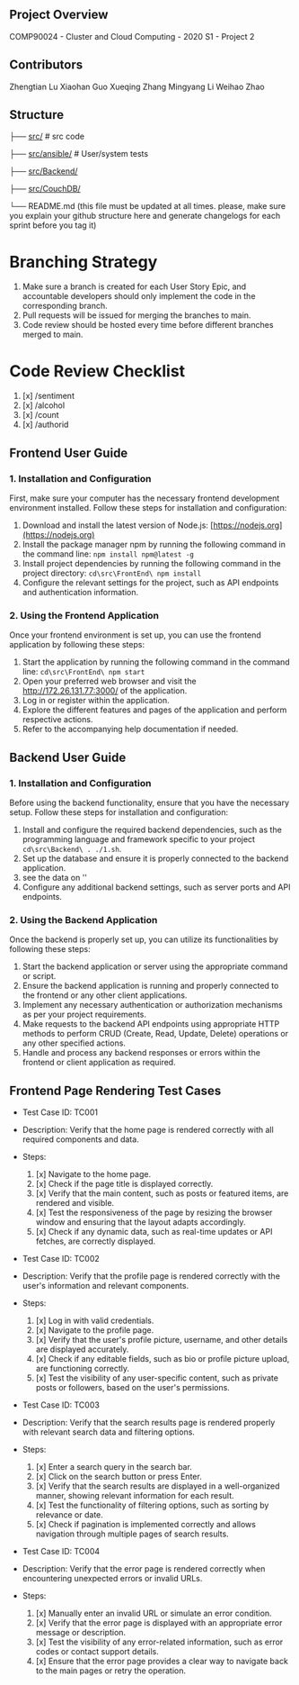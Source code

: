 ## Project Overview
COMP90024 - Cluster and Cloud Computing - 2020 S1 - Project 2

## Contributors
Zhengtian Lu
Xiaohan Guo
Xueqing Zhang
Mingyang Li
Weihao Zhao

## Structure
├── [src/](https://github.com/zhengtianl/comp90024groupwork/blob/9e443f16204ebad055c398bb17c5c23876b74b1d/src)                       # src code

├── [src/ansible/](https://github.com/zhengtianl/comp90024groupwork/blob/9e443f16204ebad055c398bb17c5c23876b74b1d/src/ansible%20new)                    # User/system tests

├── [src/Backend/](https://github.com/zhengtianl/comp90024groupwork/blob/9e443f16204ebad055c398bb17c5c23876b74b1d/src/Backend)  

├── [src/CouchDB/](https://github.com/zhengtianl/comp90024groupwork/blob/9e443f16204ebad055c398bb17c5c23876b74b1d/src/CouchDB)    

└── README.md (this file must be updated at all times. please, make sure you explain your github structure here and generate changelogs for each sprint before you tag it)

# Branching Strategy
1. Make sure a branch is created for each User Story Epic, and accountable developers should only implement the code in the corresponding branch.
2. Pull requests will be issued for merging the branches to main.
3. Code review should be hosted every time before different branches merged to main.

# Code Review Checklist
1. [x] /sentiment
2. [x] /alcohol
3. [x] /count
4. [x] /authorid


## Frontend User Guide

### 1. Installation and Configuration

First, make sure your computer has the necessary frontend development environment installed. Follow these steps for installation and configuration:

1. Download and install the latest version of Node.js: [https://nodejs.org](https://nodejs.org)
2. Install the package manager npm by running the following command in the command line: `npm install npm@latest -g`
3. Install project dependencies by running the following command in the project directory: `cd\src\FrontEnd\ npm install`
4. Configure the relevant settings for the project, such as API endpoints and authentication information.

### 2. Using the Frontend Application

Once your frontend environment is set up, you can use the frontend application by following these steps:

1. Start the application by running the following command in the command line: `cd\src\FrontEnd\ npm start`
2. Open your preferred web browser and visit the http://172.26.131.77:3000/ of the application.
3. Log in or register within the application.
4. Explore the different features and pages of the application and perform respective actions.
5. Refer to the accompanying help documentation if needed.

## Backend User Guide

### 1. Installation and Configuration

Before using the backend functionality, ensure that you have the necessary setup. Follow these steps for installation and configuration:

1. Install and configure the required backend dependencies, such as the programming language and framework specific to your project `cd\src\Backend\ . ./1.sh`.
2. Set up the database and ensure it is properly connected to the backend application.
3. see the data on ''
4. Configure any additional backend settings, such as server ports and API endpoints.

### 2. Using the Backend Application

Once the backend is properly set up, you can utilize its functionalities by following these steps:

1. Start the backend application or server using the appropriate command or script.
2. Ensure the backend application is running and properly connected to the frontend or any other client applications.
3. Implement any necessary authentication or authorization mechanisms as per your project requirements.
4. Make requests to the backend API endpoints using appropriate HTTP methods to perform CRUD (Create, Read, Update, Delete) operations or any other specified actions.
5. Handle and process any backend responses or errors within the frontend or client application as required.




## Frontend Page Rendering Test Cases



- Test Case ID: TC001
- Description: Verify that the home page is rendered correctly with all required components and data.
- Steps:
  1. [x] Navigate to the home page.
  2. [x] Check if the page title is displayed correctly.
  3. [x] Verify that the main content, such as posts or featured items, are rendered and visible.
  4. [x] Test the responsiveness of the page by resizing the browser window and ensuring that the layout adapts accordingly.
  5. [x] Check if any dynamic data, such as real-time updates or API fetches, are correctly displayed.



- Test Case ID: TC002
- Description: Verify that the profile page is rendered correctly with the user's information and relevant components.
- Steps:
  1. [x] Log in with valid credentials.
  2. [x] Navigate to the profile page.
  3. [x] Verify that the user's profile picture, username, and other details are displayed accurately.
  4. [x] Check if any editable fields, such as bio or profile picture upload, are functioning correctly.
  5. [x] Test the visibility of any user-specific content, such as private posts or followers, based on the user's permissions.



- Test Case ID: TC003
- Description: Verify that the search results page is rendered properly with relevant search data and filtering options.
- Steps:
  1. [x] Enter a search query in the search bar.
  2. [x] Click on the search button or press Enter.
  3. [x] Verify that the search results are displayed in a well-organized manner, showing relevant information for each result.
  4. [x] Test the functionality of filtering options, such as sorting by relevance or date.
  5. [x] Check if pagination is implemented correctly and allows navigation through multiple pages of search results.



- Test Case ID: TC004
- Description: Verify that the error page is rendered correctly when encountering unexpected errors or invalid URLs.
- Steps:
  1. [x] Manually enter an invalid URL or simulate an error condition.
  2. [x] Verify that the error page is displayed with an appropriate error message or description.
  3. [x] Test the visibility of any error-related information, such as error codes or contact support details.
  4. [x] Ensure that the error page provides a clear way to navigate back to the main pages or retry the operation.



